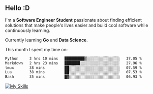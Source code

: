 ## Hello :D

I'm a **Software Engineer Student** passionate about finding efficient solutions that make people's lives easier and build cool software while continuously learning. 

Currently learning **Go** and **Data Science**.

This month I spent my time on: 
<!--START_SECTION:waka-->

```txt
Python     3 hrs 10 mins   █████████▒░░░░░░░░░░░░░░░   37.05 %
Markdown   2 hrs 23 mins   ███████░░░░░░░░░░░░░░░░░░   27.96 %
tmux       38 mins         ██░░░░░░░░░░░░░░░░░░░░░░░   07.59 %
Lua        38 mins         ██░░░░░░░░░░░░░░░░░░░░░░░   07.53 %
Bash       35 mins         █▓░░░░░░░░░░░░░░░░░░░░░░░   06.93 %
```

<!--END_SECTION:waka-->

[![My Skills](https://skillicons.dev/icons?i=dotnet,py,selenium,html,css,js,jquery,linux,c,md)](https://skillicons.dev)
